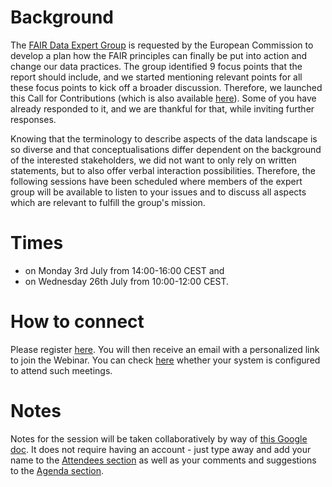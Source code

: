 # Background

The [FAIR Data Expert Group](http://ec.europa.eu/transparency/regexpert/index.cfm?do=groupDetail.groupDetail&groupID=3464) is requested by the European Commission to develop a plan how the FAIR principles can finally be put into action and change our data practices. The group identified 9 focus points that the report should include, and we started mentioning relevant points for all these focus points to kick off a broader discussion. Therefore, we launched this Call for Contributions (which is also available [here](https://ec.europa.eu/research/openscience/pdf/fair_eg.pdf)). Some of you have already responded to it, and we are thankful for that, while inviting further responses.

Knowing that the terminology to describe aspects of the data landscape is so diverse and that conceptualisations differ dependent on the background of the interested stakeholders, we did not want to only rely on written statements, but to also offer verbal interaction possibilities. Therefore, the following sessions have been scheduled where members of the expert group will be available to listen to your issues and to discuss all aspects which are relevant to fulfill the group's mission.

# Times

- on Monday 3rd July from 14:00-16:00 CEST and 
- on Wednesday 26th July from 10:00-12:00 CEST.

# How to connect

Please register [here](https://attendee.gotowebinar.com/register/74701203796494338). You will then receive an email with a personalized link to join the Webinar. You can check [here](https://care.citrixonline.com/gotowebinar/get-ready) whether your system is configured to attend such meetings.

# Notes

Notes for the session will be taken collaboratively by way of [this Google doc](https://docs.google.com/document/d/1noZVpCZ859euqZTRu3t1viKU8XvIG7AReQOxL-fz0HE/edit#). It does not require having an account - just type away and add your name to the [Attendees section](https://docs.google.com/document/d/1noZVpCZ859euqZTRu3t1viKU8XvIG7AReQOxL-fz0HE/edit#heading=h.4kufuo6gxooj) as well as your comments and suggestions to the [Agenda section](https://docs.google.com/document/d/1noZVpCZ859euqZTRu3t1viKU8XvIG7AReQOxL-fz0HE/edit#heading=h.8rke37acdj8l).
